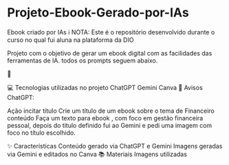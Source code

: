 # Projeto-Ebook-Gerado-por-IAs
Ebook criado por IAs
ℹ️ NOTA: Este é o repositório desenvolvido durante o curso no qual fui aluna na plataforma da DIO

Projeto com o objetivo de gerar um ebook digital com as facilidades das ferramentas de IA. todos os prompts seguem abaixo.

📕

💻 Tecnologias utilizadas no projeto
ChatGPT
Gemini
Canva
🧠 Avisos
ChatGPT:

Ação	incitar
título	Crie um título de um ebook sobre o tema de Financeiro
conteúdo	Faça um texto para ebook , com foco em gestão financeira pessoal, depois do titulo definido
fui ao Gemini e pedi uma imagem com foco no título escolhido.

✨ Características
Conteúdo gerado via ChatGPT e Gemini
Imagens geradas via Gemini e editados no Canva
📚 Materiais
Imagens utilizadas 
